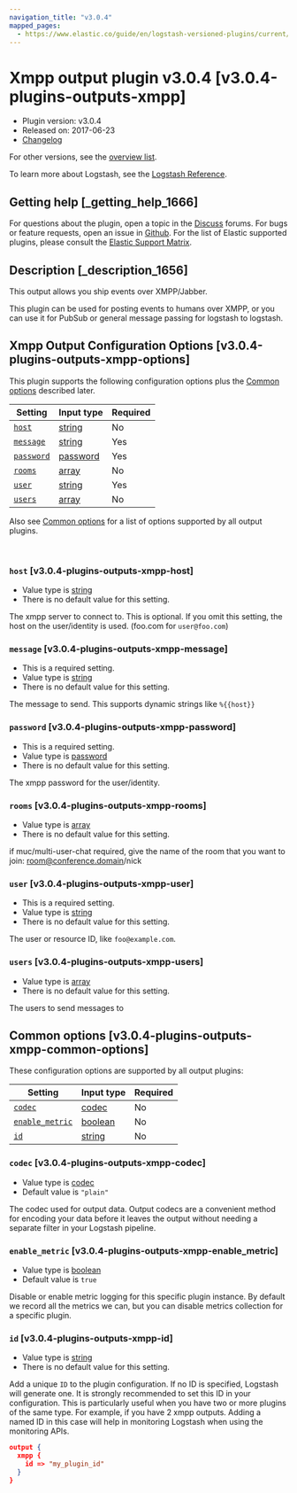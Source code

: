 ```yaml
---
navigation_title: "v3.0.4"
mapped_pages:
  - https://www.elastic.co/guide/en/logstash-versioned-plugins/current/v3.0.4-plugins-outputs-xmpp.html
---
```


# Xmpp output plugin v3.0.4 [v3.0.4-plugins-outputs-xmpp]


* Plugin version: v3.0.4
* Released on: 2017-06-23
* [Changelog](https://github.com/logstash-plugins/logstash-output-xmpp/blob/v3.0.4/CHANGELOG.md)

For other versions, see the [overview list](output-xmpp-index.md).

To learn more about Logstash, see the [Logstash Reference](logstash://reference/index.md).

## Getting help [_getting_help_1666]

For questions about the plugin, open a topic in the [Discuss](http://discuss.elastic.co) forums. For bugs or feature requests, open an issue in [Github](https://github.com/logstash-plugins/logstash-output-xmpp). For the list of Elastic supported plugins, please consult the [Elastic Support Matrix](https://www.elastic.co/support/matrix#matrix_logstash_plugins).


## Description [_description_1656]

This output allows you ship events over XMPP/Jabber.

This plugin can be used for posting events to humans over XMPP, or you can use it for PubSub or general message passing for logstash to logstash.


## Xmpp Output Configuration Options [v3.0.4-plugins-outputs-xmpp-options]

This plugin supports the following configuration options plus the [Common options](v3-0-4-plugins-outputs-xmpp.md#v3.0.4-plugins-outputs-xmpp-common-options) described later.

| Setting | Input type | Required |
| --- | --- | --- |
| [`host`](v3-0-4-plugins-outputs-xmpp.md#v3.0.4-plugins-outputs-xmpp-host) | [string](logstash://reference/configuration-file-structure.md#string) | No |
| [`message`](v3-0-4-plugins-outputs-xmpp.md#v3.0.4-plugins-outputs-xmpp-message) | [string](logstash://reference/configuration-file-structure.md#string) | Yes |
| [`password`](v3-0-4-plugins-outputs-xmpp.md#v3.0.4-plugins-outputs-xmpp-password) | [password](logstash://reference/configuration-file-structure.md#password) | Yes |
| [`rooms`](v3-0-4-plugins-outputs-xmpp.md#v3.0.4-plugins-outputs-xmpp-rooms) | [array](logstash://reference/configuration-file-structure.md#array) | No |
| [`user`](v3-0-4-plugins-outputs-xmpp.md#v3.0.4-plugins-outputs-xmpp-user) | [string](logstash://reference/configuration-file-structure.md#string) | Yes |
| [`users`](v3-0-4-plugins-outputs-xmpp.md#v3.0.4-plugins-outputs-xmpp-users) | [array](logstash://reference/configuration-file-structure.md#array) | No |

Also see [Common options](v3-0-4-plugins-outputs-xmpp.md#v3.0.4-plugins-outputs-xmpp-common-options) for a list of options supported by all output plugins.

 

### `host` [v3.0.4-plugins-outputs-xmpp-host]

* Value type is [string](logstash://reference/configuration-file-structure.md#string)
* There is no default value for this setting.

The xmpp server to connect to. This is optional. If you omit this setting, the host on the user/identity is used. (foo.com for `user@foo.com`)


### `message` [v3.0.4-plugins-outputs-xmpp-message]

* This is a required setting.
* Value type is [string](logstash://reference/configuration-file-structure.md#string)
* There is no default value for this setting.

The message to send. This supports dynamic strings like `%{{host}}`


### `password` [v3.0.4-plugins-outputs-xmpp-password]

* This is a required setting.
* Value type is [password](logstash://reference/configuration-file-structure.md#password)
* There is no default value for this setting.

The xmpp password for the user/identity.


### `rooms` [v3.0.4-plugins-outputs-xmpp-rooms]

* Value type is [array](logstash://reference/configuration-file-structure.md#array)
* There is no default value for this setting.

if muc/multi-user-chat required, give the name of the room that you want to join: room@conference.domain/nick


### `user` [v3.0.4-plugins-outputs-xmpp-user]

* This is a required setting.
* Value type is [string](logstash://reference/configuration-file-structure.md#string)
* There is no default value for this setting.

The user or resource ID, like `foo@example.com`.


### `users` [v3.0.4-plugins-outputs-xmpp-users]

* Value type is [array](logstash://reference/configuration-file-structure.md#array)
* There is no default value for this setting.

The users to send messages to



## Common options [v3.0.4-plugins-outputs-xmpp-common-options]

These configuration options are supported by all output plugins:

| Setting | Input type | Required |
| --- | --- | --- |
| [`codec`](v3-0-4-plugins-outputs-xmpp.md#v3.0.4-plugins-outputs-xmpp-codec) | [codec](logstash://reference/configuration-file-structure.md#codec) | No |
| [`enable_metric`](v3-0-4-plugins-outputs-xmpp.md#v3.0.4-plugins-outputs-xmpp-enable_metric) | [boolean](logstash://reference/configuration-file-structure.md#boolean) | No |
| [`id`](v3-0-4-plugins-outputs-xmpp.md#v3.0.4-plugins-outputs-xmpp-id) | [string](logstash://reference/configuration-file-structure.md#string) | No |

### `codec` [v3.0.4-plugins-outputs-xmpp-codec]

* Value type is [codec](logstash://reference/configuration-file-structure.md#codec)
* Default value is `"plain"`

The codec used for output data. Output codecs are a convenient method for encoding your data before it leaves the output without needing a separate filter in your Logstash pipeline.


### `enable_metric` [v3.0.4-plugins-outputs-xmpp-enable_metric]

* Value type is [boolean](logstash://reference/configuration-file-structure.md#boolean)
* Default value is `true`

Disable or enable metric logging for this specific plugin instance. By default we record all the metrics we can, but you can disable metrics collection for a specific plugin.


### `id` [v3.0.4-plugins-outputs-xmpp-id]

* Value type is [string](logstash://reference/configuration-file-structure.md#string)
* There is no default value for this setting.

Add a unique `ID` to the plugin configuration. If no ID is specified, Logstash will generate one. It is strongly recommended to set this ID in your configuration. This is particularly useful when you have two or more plugins of the same type. For example, if you have 2 xmpp outputs. Adding a named ID in this case will help in monitoring Logstash when using the monitoring APIs.

```json
output {
  xmpp {
    id => "my_plugin_id"
  }
}
```



